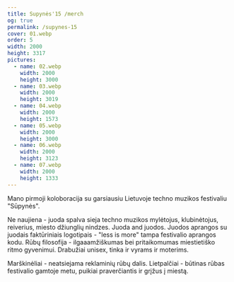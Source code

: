 ```yaml
---
title: Supynės'15 /merch
og: true
permalink: /supynes-15
cover: 01.webp
order: 5
width: 2000
height: 3317
pictures:
  - name: 02.webp
    width: 2000
    height: 3000
  - name: 03.webp
    width: 2000
    height: 3019
  - name: 04.webp
    width: 2000
    height: 1573
  - name: 05.webp
    width: 2000
    height: 3000
  - name: 06.webp
    width: 2000
    height: 3123
  - name: 07.webp
    width: 2000
    height: 1333
---
```


Mano pirmoji koloboracija su garsiausiu Lietuvoje techno muzikos festivaliu "Sūpynės".

Ne naujiena - juoda spalva sieja techno muzikos mylėtojus, klubinėtojus, reiverius, miesto džiunglių nindzes. Juoda and juodos. Juodos aprangos su juodais faktūriniais logotipais - "less is more" tampa festivalio aprangos kodu. Rūbų filosofija - ilgaaamžiškumas bei pritaikomumas miestietiško ritmo gyvenimui. Drabužiai unisex, tinka ir vyrams ir moterims.

Marškinėliai - neatsiejama reklaminių rūbų dalis. Lietpalčiai - būtinas rūbas festivalio gamtoje metu, puikiai praverčiantis ir grįžus į miestą.
